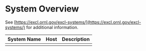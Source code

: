 # System Overview

See [https://excl.ornl.gov/excl-systems/](https://excl.ornl.gov/excl-systems/) for additional information.

| System Name | Host | **Description** |
| :--- | :--- | :--- |
|  |  |  |

